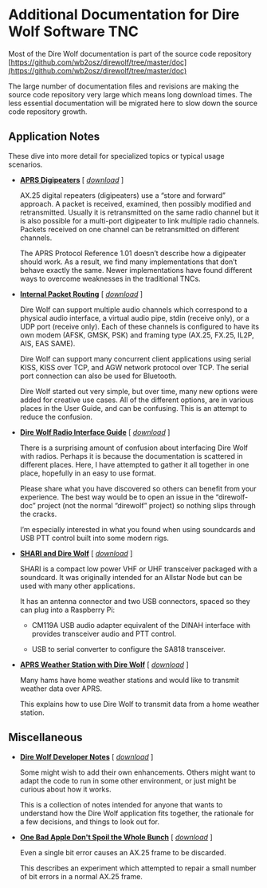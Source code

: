 # Additional Documentation for Dire Wolf Software TNC #


Most of the Dire Wolf documentation is part of the source code repository [https://github.com/wb2osz/direwolf/tree/master/doc](https://github.com/wb2osz/direwolf/tree/master/doc) 

The large number of documentation files and revisions are making the source code repository very large which means long download times.  The less essential documentation will be migrated here to slow down the source code repository growth.


## Application Notes ##

These dive into more detail for specialized topics or typical usage scenarios.


- [**APRS Digipeaters**](APRS-Digipeaters.pdf)  [ [*download*](../../../direwolf-doc/raw/master/doc/APRS-Digipeaters.pdf) ]

    AX.25 digital repeaters (digipeaters) use a “store and forward” approach.  A packet is received, examined, then possibly modified and retransmitted.   Usually it is retransmitted on the same radio channel but it is also possible for a multi-port digipeater to link multiple radio channels.  Packets received on one channel can be retransmitted on different channels.   

    The APRS Protocol Reference 1.01 doesn’t describe how a digipeater should work.  As a result, we find many implementations that don’t behave exactly the same.   Newer implementations have found different ways to overcome weaknesses in the traditional TNCs.


- [**Internal Packet Routing**](Internal-Packet-Routing.pdf)  [ [*download*](../../../direwolf-doc/raw/master/doc/Internal-Packet-Routing.pdf) ]

    Dire Wolf can support multiple audio channels which correspond to a physical audio interface, a virtual audio pipe, stdin (receive only), or a UDP port (receive only).  Each of these channels is configured to have its own modem (AFSK, GMSK, PSK) and framing type (AX.25, FX.25, IL2P, AIS, EAS SAME).

    Dire Wolf can support many concurrent client applications using serial KISS, KISS over TCP, and AGW network protocol over TCP.   The serial port connection can also be used for Bluetooth.

    Dire Wolf started out very simple, but over time, many new options were added for creative use cases.  All of the different options, are in various places in the User Guide, and can be confusing.   This is an attempt to reduce the confusion.




- [**Dire Wolf Radio Interface Guide**](Radio-Interface-Guide.pdf)  [ [*download*](../../../direwolf-doc/raw/master/doc/Radio-Interface-Guide.pdf) ]

    There is a surprising amount of confusion about interfacing Dire Wolf with radios.  Perhaps it is because the documentation is scattered in different places.  Here, I have attempted to gather it all together in one place, hopefully in an easy to use format.

    Please share what you have discovered so others can benefit from your experience.  The best way would be to open an issue in the “direwolf-doc” project (not the normal “direwolf” project) so nothing slips through the cracks.

    I’m especially interested in what you found when using soundcards and USB PTT control built into some modern rigs.




- [**SHARI and Dire Wolf**](SHARI-and-Dire-Wolf.pdf)  [ [*download*](../../../direwolf-doc/raw/master/doc/SHARI-and-Dire-Wolf.pdf) ]

    SHARI is a compact low power VHF or UHF transceiver packaged with a soundcard.  It was originally intended for an Allstar Node but can be used with many other applications.

    It has an antenna connector and two USB connectors, spaced so they can plug into a Raspberry Pi:

    *	CM119A USB audio adapter equivalent of the DINAH interface with provides transceiver audio and PTT control.

    *	USB to serial converter to configure the SA818 transceiver.


- [**APRS Weather Station with Dire Wolf**](Weather-Station.pdf)  [ [*download*](../../../direwolf-doc/raw/master/doc/Weather-Station.pdf) ]

    Many hams have home weather stations and would like to transmit weather data over APRS.

    This explains how to use Dire Wolf to transmit data from a home weather station.



## Miscellaneous ##


- [**Dire Wolf Developer Notes**](Dire-Wolf-Developer-Notes.pdf)  [ [*download*](../../../direwolf-doc/raw/master/doc/Dire-Wolf-Developer-Notes.pdf) ]

    Some might wish to add their own enhancements.  Others might want to adapt the code to run in some other environment, or just might be curious about how it works.

    This is a collection of notes intended for anyone that wants to understand how the Dire Wolf application fits together, the rationale for a few decisions, and things to look out for.   



- [**One Bad Apple Don't Spoil the Whole Bunch**](One-Bad-Apple-Dont-Spoil-the-Whole-Bunch.pdf)  [ [*download*](../../../direwolf-doc/raw/master/doc/One-Bad-Apple-Dont-Spoil-the-Whole-Bunch.pdf) ]

    Even a single bit error causes an AX.25 frame to be discarded.

    This describes an experiment which attempted to repair a small number of bit errors in a normal AX.25 frame.   


